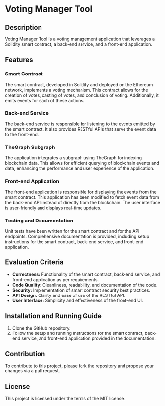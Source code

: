 # Voting Manager Tool

## Description
Voting Manager Tool is a voting management application that leverages a Solidity smart contract, a back-end service, and a front-end application.

## Features

### Smart Contract
The smart contract, developed in Solidity and deployed on the Ethereum network, implements a voting mechanism. This contract allows for the creation of votes, casting of votes, and conclusion of voting. Additionally, it emits events for each of these actions.

### Back-end Service
The back-end service is responsible for listening to the events emitted by the smart contract. It also provides RESTful APIs that serve the event data to the front-end.

### TheGraph Subgraph
The application integrates a subgraph using TheGraph for indexing blockchain data. This allows for efficient querying of blockchain events and data, enhancing the performance and user experience of the application.

### Front-end Application
The front-end application is responsible for displaying the events from the smart contract. This application has been modified to fetch event data from the back-end API instead of directly from the blockchain. The user interface is user-friendly and displays real-time updates.

### Testing and Documentation
Unit tests have been written for the smart contract and for the API endpoints. Comprehensive documentation is provided, including setup instructions for the smart contract, back-end service, and front-end application.

## Evaluation Criteria

- **Correctness:** Functionality of the smart contract, back-end service, and front-end application as per requirements.
- **Code Quality:** Cleanliness, readability, and documentation of the code.
- **Security:** Implementation of smart contract security best practices.
- **API Design:** Clarity and ease of use of the RESTful API.
- **User Interface:** Simplicity and effectiveness of the front-end UI.

## Installation and Running Guide
1. Clone the GitHub repository.
2. Follow the setup and running instructions for the smart contract, back-end service, and front-end application provided in the documentation.

## Contribution
To contribute to this project, please fork the repository and propose your changes via a pull request.

## License
This project is licensed under the terms of the MIT license.